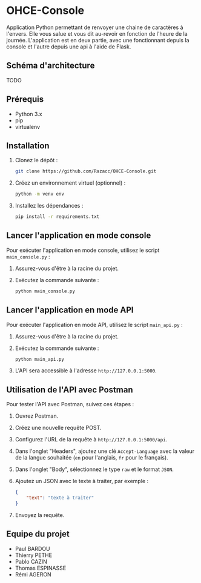 # OHCE-Console

Application Python permettant de renvoyer une chaine de caractères à l'envers. Elle vous salue et vous dit au-revoir en fonction de l'heure de la journée. L'application est en deux partie, avec une fonctionnant depuis la console et l'autre depuis une api à l'aide de Flask.

## Schéma d'architecture

TODO

## Prérequis

- Python 3.x
- pip
- virtualenv

## Installation

1. Clonez le dépôt :

    ```bash
    git clone https://github.com/Razacc/OHCE-Console.git
    ```

2. Créez un environnement virtuel (optionnel) :

    ```bash
    python -m venv env
    ```

3. Installez les dépendances :

    ```bash
    pip install -r requirements.txt
    ```

## Lancer l'application en mode console

Pour exécuter l'application en mode console, utilisez le script `main_console.py` :

1. Assurez-vous d'être à la racine du projet.
2. Exécutez la commande suivante :

    ```bash
    python main_console.py
    ```

## Lancer l'application en mode API

Pour exécuter l'application en mode API, utilisez le script `main_api.py` :

1. Assurez-vous d'être à la racine du projet.
2. Exécutez la commande suivante :

    ```bash
    python main_api.py
    ```

3. L'API sera accessible à l'adresse `http://127.0.0.1:5000`.

## Utilisation de l'API avec Postman

Pour tester l'API avec Postman, suivez ces étapes :

1. Ouvrez Postman.
2. Créez une nouvelle requête POST.
3. Configurez l'URL de la requête à `http://127.0.0.1:5000/api`.
4. Dans l'onglet "Headers", ajoutez une clé `Accept-Language` avec la valeur de la langue souhaitée (`en` pour l'anglais, `fr` pour le français).
5. Dans l'onglet "Body", sélectionnez le type `raw` et le format `JSON`.
6. Ajoutez un JSON avec le texte à traiter, par exemple :

    ```json
    {
        "text": "texte à traiter"
    }
    ```

7. Envoyez la requête.

## Equipe du projet

- Paul BARDOU
- Thierry PETHE
- Pablo CAZIN
- Thomas ESPINASSE
- Rémi AGERON
